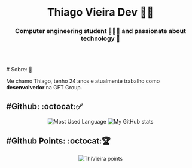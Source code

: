 ﻿<h1 color = "white" align = "center"> Thiago Vieira Dev ✌🏼</h1>
<h3 color = "white" align = "center">Computer engineering student 👨🏼‍💻 and passionate about technology 💙</h2><br><br>
<p># Sobre: 📕</p>
<p>Me chamo Thiago, tenho 24 anos e atualmente trabalho como <b>desenvolvedor</b> na GFT Group.<br></p>
<p></p>


<h2 align='left'>#Github: :octocat:✅</h2>
<p align="center">
    <img  align="center" src="https://github-readme-stats.vercel.app/api/top-langs/?username=ThiVieiraDev&langs_count=10&layout=compact&theme=onedark" alt="Most Used Language"/>
    <img  align="center" src="https://github-readme-stats.vercel.app/api?username=ThiVieiraDev&count_private=true&show_icons=true&theme=onedark" alt="My GitHub stats"/>
</p>

<h2 align='left'>#Github Points: :octocat:🏆️</h2>
<p align="center">
    <img src="https://github-profile-trophy.vercel.app/?username=ThiVieiraDev&theme=onedark&margin-w=7&hide_border=true" alt="ThiVieira points"/>
</p>
